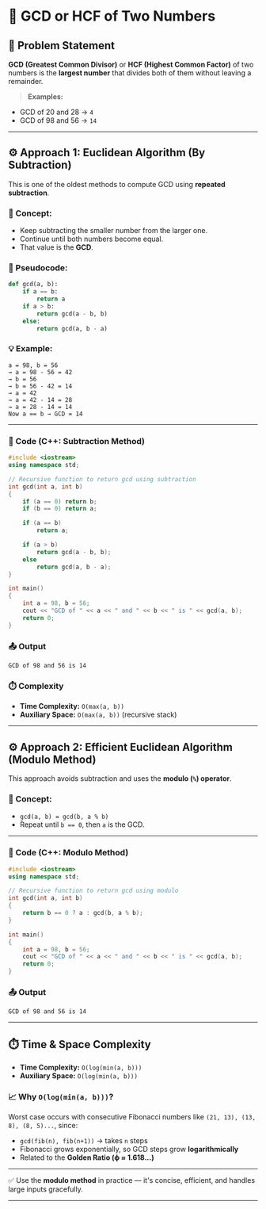 # 🤝 GCD or HCF of Two Numbers

## 🧩 Problem Statement

**GCD (Greatest Common Divisor)** or **HCF (Highest Common Factor)** of two numbers is the **largest number** that divides both of them without leaving a remainder.

> **Examples:**

* GCD of 20 and 28 → `4`
* GCD of 98 and 56 → `14`

---

## ⚙️ Approach 1: Euclidean Algorithm (By Subtraction)

This is one of the oldest methods to compute GCD using **repeated subtraction**.

### 🔁 Concept:

* Keep subtracting the smaller number from the larger one.
* Continue until both numbers become equal.
* That value is the **GCD**.

### 🧾 Pseudocode:

```python
def gcd(a, b):
    if a == b:
        return a
    if a > b:
        return gcd(a - b, b)
    else:
        return gcd(a, b - a)
```

### 💡 Example:

```
a = 98, b = 56
→ a = 98 - 56 = 42
→ b = 56
→ b = 56 - 42 = 14
→ a = 42
→ a = 42 - 14 = 28
→ a = 28 - 14 = 14
Now a == b → GCD = 14
```

---

### 🧾 Code (C++: Subtraction Method)

```cpp
#include <iostream>
using namespace std;

// Recursive function to return gcd using subtraction
int gcd(int a, int b)
{
    if (a == 0) return b;
    if (b == 0) return a;

    if (a == b)
        return a;

    if (a > b)
        return gcd(a - b, b);
    else
        return gcd(a, b - a);
}

int main()
{
    int a = 98, b = 56;
    cout << "GCD of " << a << " and " << b << " is " << gcd(a, b);
    return 0;
}
```

### 📤 Output

```
GCD of 98 and 56 is 14
```

### ⏱️ Complexity

* **Time Complexity:** `O(max(a, b))`
* **Auxiliary Space:** `O(max(a, b))` (recursive stack)

---

## ⚙️ Approach 2: Efficient Euclidean Algorithm (Modulo Method)

This approach avoids subtraction and uses the **modulo (`%`) operator**.

### 🔁 Concept:

* `gcd(a, b) = gcd(b, a % b)`
* Repeat until `b == 0`, then `a` is the GCD.

---

### 🧾 Code (C++: Modulo Method)

```cpp
#include <iostream>
using namespace std;

// Recursive function to return gcd using modulo
int gcd(int a, int b)
{
    return b == 0 ? a : gcd(b, a % b);
}

int main()
{
    int a = 98, b = 56;
    cout << "GCD of " << a << " and " << b << " is " << gcd(a, b);
    return 0;
}
```

### 📤 Output

```
GCD of 98 and 56 is 14
```

---

## ⏱️ Time & Space Complexity

* **Time Complexity:** `O(log(min(a, b)))`
* **Auxiliary Space:** `O(log(min(a, b)))`

### 📈 Why `O(log(min(a, b)))`?

Worst case occurs with consecutive Fibonacci numbers like `(21, 13), (13, 8), (8, 5)...`, since:

* `gcd(fib(n), fib(n+1))` → takes `n` steps
* Fibonacci grows exponentially, so GCD steps grow **logarithmically**
* Related to the **Golden Ratio (ϕ ≈ 1.618...)**

---

✅ Use the **modulo method** in practice — it's concise, efficient, and handles large inputs gracefully.

---
